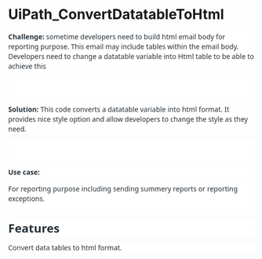 # UiPath_ConvertDatatableToHtml

<p class="MsoNormal" style="line-height:15.0pt;background:white"><b><span style="font-size:10.5pt;font-family:&quot;Noto Sans&quot;,sans-serif;color:#273139">Challenge:</span></b><span style="font-size:10.5pt;font-family:&quot;Noto Sans&quot;,sans-serif;color:#273139"> sometime
 developers need to build html email body for reporting purpose. This email may include tables within the email body. Developers need to change a datatable variable into Html table to be able to achieve this<o:p></o:p></span></p>
<p class="MsoNormal" style="line-height:15.0pt;background:white"><span style="font-size:10.5pt;font-family:&quot;Noto Sans&quot;,sans-serif;color:#273139"><br>
<br>
<o:p></o:p></span></p>
<p class="MsoNormal" style="line-height:15.0pt;background:white"><b><span style="font-size:10.5pt;font-family:&quot;Noto Sans&quot;,sans-serif;color:#273139">Solution:</span></b><span style="font-size:10.5pt;font-family:&quot;Noto Sans&quot;,sans-serif;color:#273139"> This code
 converts a datatable variable into html format. It provides nice style option and allow developers to change the style as they need.<o:p></o:p></span></p>
<p class="MsoNormal" style="line-height:15.0pt;background:white"><span style="font-size:10.5pt;font-family:&quot;Noto Sans&quot;,sans-serif;color:#273139"><br>
<br>
<o:p></o:p></span></p>
<p class="MsoNormal" style="line-height:15.0pt;background:white"><b><span style="font-size:10.5pt;font-family:&quot;Noto Sans&quot;,sans-serif;color:#273139">Use case:</span></b><span style="font-size:10.5pt;font-family:&quot;Noto Sans&quot;,sans-serif;color:#273139"><o:p></o:p></span></p>
<p class="MsoNormal" style="line-height:15.0pt;background:white"><span style="font-size:10.5pt;font-family:&quot;Noto Sans&quot;,sans-serif;color:#273139">For reporting purpose including sending summery reports or reporting exceptions.
<br>
<br>
<o:p></o:p></span></p>
<p class="MsoNormal" style="mso-margin-top-alt:39.0pt;margin-right:0cm;margin-bottom:6.0pt;margin-left:0cm;line-height:24.0pt;background:white">
<b><span style="font-size:18.0pt;font-family:&quot;Noto Sans&quot;,sans-serif;color:#273139">Features<o:p></o:p></span></b></p>
<p class="MsoNormal" style="line-height:15.0pt;background:white"><span style="font-size:10.5pt;font-family:&quot;Noto Sans&quot;,sans-serif;color:#273139">Convert data tables to html format.<o:p></o:p></span></p>
